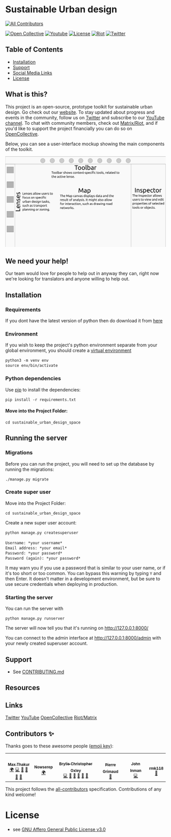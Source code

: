# Sustainable Urban design
<!-- ALL-CONTRIBUTORS-BADGE:START - Do not remove or modify this section -->
[![All Contributors](https://img.shields.io/badge/all_contributors-6-orange.svg?style=flat-square)](#contributors-)
<!-- ALL-CONTRIBUTORS-BADGE:END -->

[![Open Collective](https://badgen.net/opencollective/backers/suds)](https://opencollective.com/suds)
[![Youtube](https://img.shields.io/badge/dynamic/json?label=Youtube&color=brightgreen&query=items[0].statistics.subscriberCount&url=https%3A%2F%2Fwww.googleapis.com%2Fyoutube%2Fv3%2Fchannels%3Fpart%3Dsnippet%252CcontentDetails%252Cstatistics%26id%3DUCrV_KSms3BNStyOFAvx4l1w%26key%3DAIzaSyB2IsPIY-XsnJBwgMaWIZMBROZ283LA29g)](https://www.youtube.com/channel/UCrV_KSms3BNStyOFAvx4l1w)
[![License](https://img.shields.io/badge/license-GNU-brightgreen)](/LICENSE)
[![Riot](https://img.shields.io/badge/Chat-Join%20our%20discussion%20on%20Matrix-brightgreen)](https://riot.im/app/#/room/#sud:matrix.org)
[![Twitter](https://badgen.net/twitter/follow/SustUrbanDesign)](https://twitter.com/SustUrbanDesign)

## Table of Contents

* [Installation](#installation)
* [Support](#support)
* [Social Media Links](#links)
* [License](#license)

## What is this?

This project is an open-source, prototype toolkit for sustainable urban design. Go check out our [website](https://sustainableurbandesign.space/).
To stay updated about progress and events in the community, follow us on [Twitter](https://twitter.com/SustUrbanDesign) and subscribe to our [YouTube channel](https://www.youtube.com/channel/UCrV_KSms3BNStyOFAvx4l1w).
To chat with community members, check out [Matrix/Riot](https://riot.im/app/#/room/#sud:matrix.org), and if you'd like to support the project financially you can do so on [OpenCollective](https://opencollective.com/suds).

Below, you can see a user-interface mockup showing the main components of the toolkit.

![UrbanDesignSpace App UI mockup](design/UI-mockup.png)

## We need your help!

Our team would love for people to help out in anyway they can, right now we're looking for translators and anyone willing to help out.

## Installation

### Requirements

If you dont have the latest version of python then do download it from [here](https://www.python.org/downloads/)


### Environment
If you wish to keep the project's python environment separate from your global environment, you should create a [virtual environment](https://docs.python.org/3/library/venv.html)

```
python3 -m venv env
source env/bin/activate
```

### Python dependencies
Use [pip](https://pip.pypa.io/en/stable/installing/) to install the dependencies:

```
pip install -r requirements.txt
```


#### Move into the Project Folder:

```
cd sustainable_urban_design_space
```
## Running the server

### Migrations


Before you can run the project, you will need to set up the database by running the migrations:

```
./manage.py migrate
```

### Create super user
Move into the Project Folder:
```
cd sustainable_urban_design_space
```

Create a new super user account:
```
python manage.py createsuperuser

Username: *your username*
Email address: *your email*
Password: *your password*
Password (again): *your password*
```

It may warn you if you use a password that is similar to your user name, or if it's too short or too common. You can bypass this warning by typing `Y` and then Enter. It doesn't matter in a development environment, but be sure to use secure credentials when deploying in production.

### Starting the server

You can run the server with

```
python manage.py runserver
```

The server will now tell you that it's running on http://127.0.0.1:8000/

You can connect to the admin interface at http://127.0.0.1:8000/admin with your newly created superuser account.

## Support

* See [CONTRIBUTING.md](CONTRIBUTING.md)

## Resources

## Links
[Twitter](https://twitter.com/SustUrbanDesign)
[YouTube](https://www.youtube.com/channel/UCrV_KSms3BNStyOFAvx4l1w)
[OpenCollective](https://opencollective.com/suds)
[Riot/Matrix](https://riot.im/app/#/room/#sud:matrix.org)

## Contributors ✨

Thanks goes to these awesome people ([emoji key](https://allcontributors.org/docs/en/emoji-key)):

<!-- ALL-CONTRIBUTORS-LIST:START - Do not remove or modify this section -->
<!-- prettier-ignore-start -->
<!-- markdownlint-disable -->
<table>
  <tr>
    <td align="center"><a href="http://maxthakur.com"><img src="https://avatars1.githubusercontent.com/u/25856189?v=4" width="100px;" alt=""/><br /><sub><b>Max Thakur</b></sub></a><br /><a href="#translation-MaxThakurCodes" title="Translation">🌍</a> <a href="https://github.com/SustainableUrbanDesign/app/commits?author=MaxThakurCodes" title="Code">💻</a> <a href="https://github.com/SustainableUrbanDesign/app/pulls?q=is%3Apr+reviewed-by%3AMaxThakurCodes" title="Reviewed Pull Requests">👀</a> <a href="https://github.com/SustainableUrbanDesign/app/commits?author=MaxThakurCodes" title="Documentation">📖</a> <a href="#ideas-MaxThakurCodes" title="Ideas, Planning, & Feedback">🤔</a> <a href="#maintenance-MaxThakurCodes" title="Maintenance">🚧</a></td>
    <td align="center"><a href="https://github.com/Nowserep"><img src="https://avatars3.githubusercontent.com/u/65257460?v=4" width="100px;" alt=""/><br /><sub><b>Nowserep</b></sub></a><br /><a href="#translation-Nowserep" title="Translation">🌍</a></td>
    <td align="center"><a href="https://bryliechristopheroxley.info"><img src="https://avatars1.githubusercontent.com/u/17307?v=4" width="100px;" alt=""/><br /><sub><b>Brylie Christopher Oxley</b></sub></a><br /><a href="https://github.com/SustainableUrbanDesign/app/commits?author=brylie" title="Code">💻</a> <a href="#projectManagement-brylie" title="Project Management">📆</a> <a href="https://github.com/SustainableUrbanDesign/app/issues?q=author%3Abrylie" title="Bug reports">🐛</a> <a href="https://github.com/SustainableUrbanDesign/app/commits?author=brylie" title="Documentation">📖</a> <a href="#ideas-brylie" title="Ideas, Planning, & Feedback">🤔</a> <a href="https://github.com/SustainableUrbanDesign/app/pulls?q=is%3Apr+reviewed-by%3Abrylie" title="Reviewed Pull Requests">👀</a></td>
    <td align="center"><a href="https://github.com/pgrimaud"><img src="https://avatars1.githubusercontent.com/u/1866496?v=4" width="100px;" alt=""/><br /><sub><b>Pierre Grimaud</b></sub></a><br /><a href="https://github.com/SustainableUrbanDesign/app/commits?author=pgrimaud" title="Documentation">📖</a></td>
    <td align="center"><a href="https://github.com/jfinmaniv"><img src="https://avatars2.githubusercontent.com/u/15154823?v=4" width="100px;" alt=""/><br /><sub><b>John Inman</b></sub></a><br /><a href="https://github.com/SustainableUrbanDesign/app/commits?author=jfinmaniv" title="Code">💻</a></td>
    <td align="center"><a href="https://github.com/rmk118"><img src="https://avatars1.githubusercontent.com/u/67233373?v=4" width="100px;" alt=""/><br /><sub><b>rmk118</b></sub></a><br /><a href="https://github.com/SustainableUrbanDesign/app/commits?author=rmk118" title="Documentation">📖</a></td>
  </tr>
</table>

<!-- markdownlint-enable -->
<!-- prettier-ignore-end -->
<!-- ALL-CONTRIBUTORS-LIST:END -->

This project follows the [all-contributors](https://github.com/all-contributors/all-contributors) specification. Contributions of any kind welcome!


# License

* see [GNU Affero General Public License v3.0](https://github.com/SustainableUrbanDesign/app/blob/master/LICENSE)
